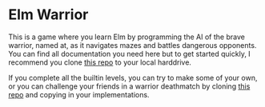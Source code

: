 # Elm Warrior

This is a game where you learn Elm by programming the AI of the brave warrior, named at, as it navigates mazes and battles dangerous opponents. You can find all documentation you need here but to get started quickly, I recommend you clone [this repo](https://github.com/Skinney/elm-warrior-starter) to your local harddrive. 

If you complete all the builtin levels, you can try to make some of your own, or you can challenge your friends in a warrior deathmatch by cloning [this repo](https://github.com/Skinney/elm-warrior-multiplayer) and copying in your implementations.
